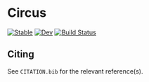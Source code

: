 # Circus

[![Stable](https://img.shields.io/badge/docs-stable-blue.svg)](https://lrsantos11.github.io/Circus.jl/stable)
[![Dev](https://img.shields.io/badge/docs-dev-blue.svg)](https://lrsantos11.github.io/Circus.jl/dev)
[![Build Status](https://travis-ci.com/lrsantos11/Circus.jl.svg?branch=master)](https://travis-ci.com/lrsantos11/Circus.jl)

## Citing

See `CITATION.bib` for the relevant reference(s).
